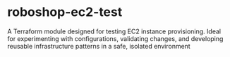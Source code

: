 # roboshop-ec2-test
A Terraform module designed for testing EC2 instance provisioning. Ideal for experimenting with configurations, validating changes, and developing reusable infrastructure patterns in a safe, isolated environment
